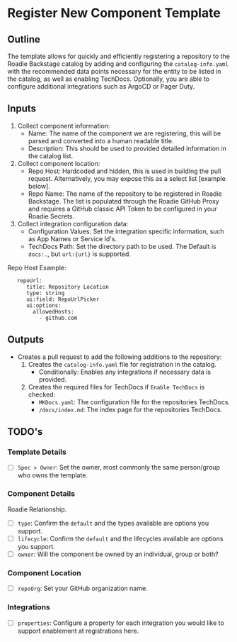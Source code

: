 # Register New Component Template

## Outline
The template allows for quickly and efficiently registering a repository to the Roadie Backstage catalog by adding and configuring the `catalog-info.yaml` with the recommended data points necessary for the entity to be listed in the catalog, as well as enabling TechDocs. Optionally, you are able to configure additional integrations such as ArgoCD or Pager Duty.

## Inputs
1. Collect component information:
   - Name: The name of the component we are registering, this will be parsed and converted into a human readable title.
   - Description: This should be used to provided detailed information in the catalog list.
2. Collect component location:
   - Repo Host: Hardcoded and hidden, this is used in building the pull request. Alternatively, you may expose this as a select list [example below].
   - Repo Name: The name of the repository to be registered in Roadie Backstage. The list is populated through the Roadie GitHub Proxy and requires a GitHub classic API Token to be configured in your Roadie Secrets.
3. Collect integration configuration data:
   - Configuration Values: Set the integration specific information, such as App Names or Service Id's.
   - TechDocs Path: Set the directory path to be used. The Default is `docs:.`, but `url:{url}` is supported.

Repo Host Example:
```
   repoUrl:
      title: Repository Location
      type: string
      ui:field: RepoUrlPicker
      ui:options:
        allowedHosts:
          - github.com
```

## Outputs
- Creates a pull request to add the following additions to the repository:
  1. Creates the `catalog-info.yaml` file for registration in the catalog.
     - Conditionally: Enables any integrations if necessary data is provided.
  2. Creates the required files for TechDocs if `Enable TechDocs` is checked:
     - `MKDocs.yaml`: The configuration file for the repositories TechDocs.
     - `/docs/index.md`: The index page for the repositories TechDocs.

## TODO's

### Template Details
- [ ] `Spec > Owner`: Set the owner, most commonly the same person/group who owns the template.

### Component Details
Roadie Relationship.
- [ ] `type`: Confirm the `default` and the types available are options you support.
- [ ] `lifecycle`: Confirm the `default` and the lifecycles available are options you support.
- [ ] `owner`: Will the component be owned by an individual, group or both?

### Component Location
- [ ] `repoOrg`: Set your GitHub organization name.

### Integrations
- [ ] `properties`: Configure a property for each integration you would like to support enablement at registrations here.